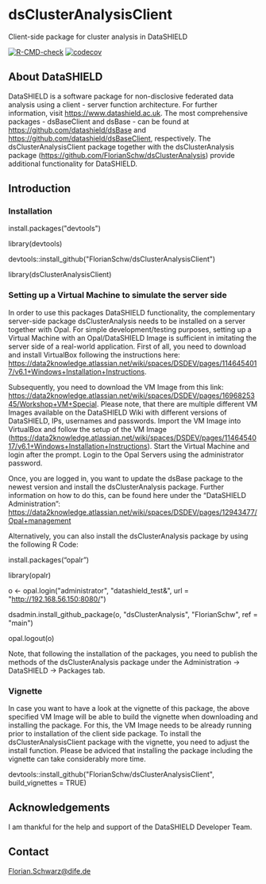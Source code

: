 # dsClusterAnalysisClient
Client-side package for cluster analysis in DataSHIELD


<!-- badges: start -->
[![R-CMD-check](https://github.com/FlorianSchw/dsClusterAnalysisClient/actions/workflows/github-actions.yml/badge.svg)](https://github.com/FlorianSchw/dsClusterAnalysisClient/actions/workflows/github-actions.yml)
[![codecov](https://codecov.io/gh/FlorianSchw/dsClusterAnalysisClient/graph/badge.svg?token=RJSPK87RWT)](https://codecov.io/gh/FlorianSchw/dsClusterAnalysisClient)
<!-- badges: end -->


## About DataSHIELD

DataSHIELD is a software package for non-disclosive federated data analysis using a client - server function architecture. For further information, visit https://www.datashield.ac.uk. The most comprehensive packages - dsBaseClient and dsBase - can be found at https://github.com/datashield/dsBase and https://github.com/datashield/dsBaseClient, respectively.
The dsClusterAnalysisClient package together with the dsClusterAnalysis package (https://github.com/FlorianSchw/dsClusterAnalysis) provide additional functionality for DataSHIELD.


## Introduction


### Installation

install.packages("devtools")

library(devtools)

devtools::install_github("FlorianSchw/dsClusterAnalysisClient")

library(dsClusterAnalysisClient)


### Setting up a Virtual Machine to simulate the server side

In order to use this packages DataSHIELD functionality, the complementary server-side package dsClusterAnalysis needs to be installed on a server together with Opal. For simple development/testing purposes, setting up a Virtual Machine with an Opal/DataSHIELD Image is sufficient in imitating the server side of a real-world application. First of all, you need to download and install VirtualBox following the instructions here: https://data2knowledge.atlassian.net/wiki/spaces/DSDEV/pages/1146454017/v6.1+Windows+Installation+Instructions. 

Subsequently, you need to download the VM Image from this link: https://data2knowledge.atlassian.net/wiki/spaces/DSDEV/pages/1696825345/Workshop+VM+Special. Please note, that there are multiple different VM Images available on the DataSHIELD Wiki with different versions of DataSHIELD, IPs, usernames and passwords. 
Import the VM Image into VirtualBox and follow the setup of the VM Image (https://data2knowledge.atlassian.net/wiki/spaces/DSDEV/pages/1146454017/v6.1+Windows+Installation+Instructions). Start the Virtual Machine and login after the prompt. Login to the Opal Servers using the administrator password. 

Once, you are logged in, you want to update the dsBase package to the newest version and install the dsClusterAnalysis package. Further information on how to do this, can be found here under the “DataSHIELD Administration”: https://data2knowledge.atlassian.net/wiki/spaces/DSDEV/pages/12943477/Opal+management



Alternatively, you can also install the dsClusterAnalysis package by using the following R Code:

install.packages(“opalr”)

library(opalr)

o <- opal.login("administrator", "datashield_test&", url = "http://192.168.56.150:8080/")

dsadmin.install_github_package(o, "dsClusterAnalysis", "FlorianSchw", ref = "main")

opal.logout(o)


Note, that following the installation of the packages, you need to publish the methods of the dsClusterAnalysis package under the Administration -> DataSHIELD -> Packages tab.

### Vignette

In case you want to have a look at the vignette of this package, the above specified VM Image will be able to build the vignette when downloading and installing the package. For this, the VM Image needs to be already running prior to installation of the client side package. To install the dsClusterAnalysisClient package with the vignette, you need to adjust the install function. Please be adviced that installing the package including the vignette can take considerably more time.

devtools::install_github("FlorianSchw/dsClusterAnalysisClient", build_vignettes = TRUE)

## Acknowledgements

I am thankful for the help and support of the DataSHIELD Developer Team.


## Contact

Florian.Schwarz@dife.de


